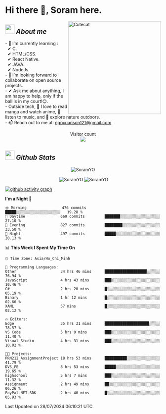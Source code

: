 # Hi there 👋, Soram here. 
 
<img align="right" width=300px alt="Cutecat" src="https://c.tenor.com/K33MDwMai28AAAAC/nyochio-d4dj.gif" />

## <img src="https://c.tenor.com/q8EQYnb8VLcAAAAi/re-zero.gif" width="30px">&nbsp;***About me***
 
\- 🌱 I’m currently learning :
  <br> &nbsp; ✔ C.
  <br> &nbsp; ✔ HTML/CSS.
  <br> &nbsp; ✔ React Native.
  <br> &nbsp; ✔ JAVA.
   <br> &nbsp; ✔ NodeJs.
<br> \- 👯 I’m looking forward to collaborate on open source projects.
<br> \- ✔ Ask me about anything, I am happy to help, only if the ball is in my court!😉.
<br> \- Outside tech,  📖 I love to read manga and watch anime, 🎵 listen to music, and 🌴 explore nature outdoors.
<br> \- 📫 Reach out to me at: ngoxuanson121@gmail.com.

<p align="center"> 
  Visitor count<br>
  <img src="https://profile-counter.glitch.me/SoramYO/count.svg" />
</p>

## <img src="https://c.tenor.com/moaQHad4VcMAAAAi/ram-dance.gif" width="30px">&nbsp;***Github Stats***
<p align="center"> <img src="https://komarev.com/ghpvc/?username=SoramYO" alt="SoramYO" /> </p>

<p align="center">&nbsp;<img align="center" src="https://github-readme-stats.vercel.app/api?username=SoramYO&theme=gotham&show_icons=true" alt="SoramYO" />

<img align="center" src="http://github-readme-streak-stats.herokuapp.com?user=SoramYO&theme=gotham&hide_border=true&date_format=M%20j%5B%2C%20Y%5D" alt="SoramYO" />


[![github activity graph](https://github-readme-activity-graph.vercel.app/graph?username=SoramYO&theme=tokyo-night)](https://github.com/SoramYO/github-readme-activity-graph)


<!--START_SECTION:waka-->
**I'm a Night 🦉** 

```text
🌞 Morning                476 commits         █████░░░░░░░░░░░░░░░░░░░░   19.28 % 
🌆 Daytime                669 commits         ███████░░░░░░░░░░░░░░░░░░   27.10 % 
🌃 Evening                827 commits         ████████░░░░░░░░░░░░░░░░░   33.50 % 
🌙 Night                  497 commits         █████░░░░░░░░░░░░░░░░░░░░   20.13 % 
```


📊 **This Week I Spent My Time On** 

```text
🕑︎ Time Zone: Asia/Ho_Chi_Minh

💬 Programming Languages: 
Other                    34 hrs 46 mins      ███████████████████░░░░░░   76.94 % 
JavaScript               4 hrs 43 mins       ███░░░░░░░░░░░░░░░░░░░░░░   10.46 % 
C#                       2 hrs 20 mins       █░░░░░░░░░░░░░░░░░░░░░░░░   05.19 % 
Binary                   1 hr 12 mins        █░░░░░░░░░░░░░░░░░░░░░░░░   02.66 % 
XAML                     57 mins             █░░░░░░░░░░░░░░░░░░░░░░░░   02.12 % 

🔥 Editors: 
Edge                     35 hrs 31 mins      ████████████████████░░░░░   78.57 % 
VS Code                  5 hrs 9 mins        ███░░░░░░░░░░░░░░░░░░░░░░   11.40 % 
Visual Studio            4 hrs 31 mins       ███░░░░░░░░░░░░░░░░░░░░░░   10.02 % 

🐱‍💻 Projects: 
PRN212_AssignmentProject 18 hrs 53 mins      ██████████░░░░░░░░░░░░░░░   41.79 % 
DVS_FE                   8 hrs 53 mins       █████░░░░░░░░░░░░░░░░░░░░   19.65 % 
highschool               5 hrs 7 mins        ███░░░░░░░░░░░░░░░░░░░░░░   11.32 % 
Assignment               2 hrs 49 mins       ██░░░░░░░░░░░░░░░░░░░░░░░   06.26 % 
PayPal-NET-SDK           2 hrs 40 mins       █░░░░░░░░░░░░░░░░░░░░░░░░   05.93 % 
```


 Last Updated on 28/07/2024 06:10:21 UTC
<!--END_SECTION:waka-->
